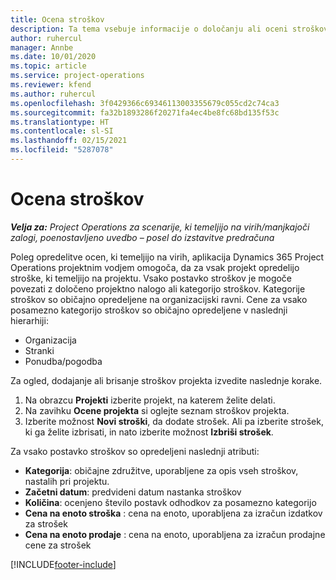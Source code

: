 ```yaml
---
title: Ocena stroškov
description: Ta tema vsebuje informacije o določanju ali oceni stroškov za posamezen projekt.
author: ruhercul
manager: Annbe
ms.date: 10/01/2020
ms.topic: article
ms.service: project-operations
ms.reviewer: kfend
ms.author: ruhercul
ms.openlocfilehash: 3f0429366c69346113003355679c055cd2c74ca3
ms.sourcegitcommit: fa32b1893286f20271fa4ec4be8fc68bd135f53c
ms.translationtype: HT
ms.contentlocale: sl-SI
ms.lasthandoff: 02/15/2021
ms.locfileid: "5287078"
---
```

# <a name="expense-estimates"></a>Ocena stroškov
_**Velja za:** Project Operations za scenarije, ki temeljijo na virih/manjkajoči zalogi, poenostavljeno uvedbo – posel do izstavitve predračuna_

Poleg opredelitve ocen, ki temeljijo na virih, aplikacija Dynamics 365 Project Operations projektnim vodjem omogoča, da za vsak projekt opredelijo stroške, ki temeljijo na projektu. Vsako postavko stroškov je mogoče povezati z določeno projektno nalogo ali kategorijo stroškov. Kategorije stroškov so običajno opredeljene na organizacijski ravni. Cene za vsako posamezno kategorijo stroškov so običajno opredeljene v naslednji hierarhiji:

- Organizacija
- Stranki
- Ponudba/pogodba

Za ogled, dodajanje ali brisanje stroškov projekta izvedite naslednje korake.

1. Na obrazcu **Projekti** izberite projekt, na katerem želite delati.
2. Na zavihku **Ocene projekta** si oglejte seznam stroškov projekta.
3. Izberite možnost **Novi stroški**, da dodate strošek. Ali pa izberite strošek, ki ga želite izbrisati, in nato izberite možnost **Izbriši strošek**.

Za vsako postavko stroškov so opredeljeni naslednji atributi:

- **Kategorija**: običajne združitve, uporabljene za opis vseh stroškov, nastalih pri projektu.
- **Začetni datum**: predvideni datum nastanka stroškov
- **Količina**: ocenjeno število postavk odhodkov za posamezno kategorijo
- **Cena na enoto stroška** : cena na enoto, uporabljena za izračun izdatkov za strošek
- **Cena na enoto prodaje** : cena na enoto, uporabljena za izračun prodajne cene za strošek



[!INCLUDE[footer-include](../includes/footer-banner.md)]